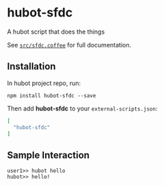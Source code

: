 # hubot-sfdc

A hubot script that does the things

See [`src/sfdc.coffee`](src/sfdc.coffee) for full documentation.

## Installation

In hubot project repo, run:

`npm install hubot-sfdc --save`

Then add **hubot-sfdc** to your `external-scripts.json`:

```json
[
  "hubot-sfdc"
]
```

## Sample Interaction

```
user1>> hubot hello
hubot>> hello!
```
